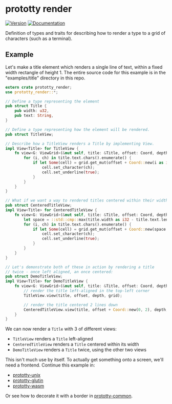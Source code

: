 # prototty render

[![Version](https://img.shields.io/crates/v/prototty_render.svg)](https://crates.io/crates/prototty_render)
[![Documentation](https://docs.rs/prototty_render/badge.svg)](https://docs.rs/prototty_render)

Definition of types and traits for describing how to render a type to a grid of
characters (such as a terminal).

## Example

Let's make a title element which renders a single line of text, within
a fixed width rectangle of height 1. The entire source code for this
example is in the "examples/title" directory in this repo.

```rust
extern crate prototty_render;
use prototty_render::*;

// Define a type representing the element
pub struct Title {
    pub width: u32,
    pub text: String,
}

// Define a type representing how the element will be rendered.
pub struct TitleView;

// Describe how a TitleView renders a Title by implementing View.
impl View<Title> for TitleView {
    fn view<G: ViewGrid>(&mut self, title: &Title, offset: Coord, depth: i32, grid: &mut G) {
        for (i, ch) in title.text.chars().enumerate() {
            if let Some(cell) = grid.get_mut(offset + Coord::new(i as i32, 0), depth) {
                cell.set_character(ch);
                cell.set_underline(true);
            }
        }
    }
}

// What if we want a way to rendered titles centered within their width?
pub struct CenteredTitleView;
impl View<Title> for CenteredTitleView {
    fn view<G: ViewGrid>(&mut self, title: &Title, offset: Coord, depth: i32, grid: &mut G) {
        let space = ::std::cmp::max(title.width as i32 - title.text.len() as i32, 0) / 2;
        for (i, ch) in title.text.chars().enumerate() {
            if let Some(cell) = grid.get_mut(offset + Coord::new(space + i as i32, 0), depth) {
                cell.set_character(ch);
                cell.set_underline(true);
            }
        }
    }
}

// Let's demonstrate both of these in action by rendering a title
// twice - once left aligned, an once centered:
pub struct DemoTitleView;
impl View<Title> for DemoTitleView {
    fn view<G: ViewGrid>(&mut self, title: &Title, offset: Coord, depth: i32, grid: &mut G) {
        // render the title left-aligned in the top-left corner
        TitleView.view(title, offset, depth, grid);

        // render the title centered 2 lines down
        CenteredTitleView.view(title, offset + Coord::new(0, 2), depth, grid);
    }
}

```

We can now render a `Title` with 3 of different views:
 - `TitleView` renders a `Title` left-aligned
 - `CenteredTitleView` renders a `Title` centered within its width
 - `DemoTitleView` renders a `Title` twice, using the other two views

This isn't much use by itself. To actually get something onto a screen, we'll
need a frontend. Continue this example in:
- [prototty-unix](https://github.com/stevebob/prototty/tree/master/unix)
- [prototty-glutin](https://github.com/stevebob/prototty/tree/master/glutin)
- [prototty-wasm](https://github.com/stevebob/prototty/tree/master/wasm)

Or see how to decorate it with a border in [prototty-common](https://github.com/stevebob/prototty/tree/master/common).
